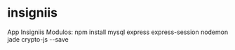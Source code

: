 # insigniis
App Insigniis
Modulos: npm install mysql express express-session nodemon jade crypto-js --save
